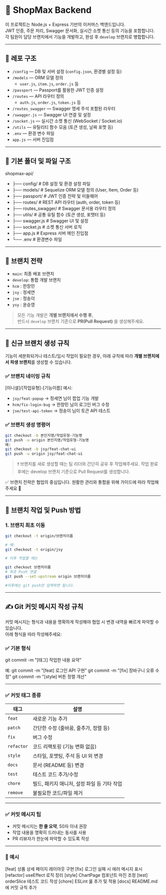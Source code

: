 # 🛒 ShopMax Backend

이 프로젝트는 Node.js + Express 기반의 이커머스 백엔드입니다.  
JWT 인증, 주문 처리, Swagger 문서화, 실시간 소켓 통신 등의 기능을 포함합니다.  
각 팀원이 담당 브랜치에서 기능을 개발하고, 완성 후 `develop` 브랜치로 병합합니다.

---

## 📁 레포 구조

- `/config` — DB 및 서버 설정 (`config.json`, 환경별 설정 등)
- `/models` — ORM 모델 정의
  - `user.js`, `item.js`, `order.js` 등
- `/passport` — Passport를 활용한 JWT 인증 설정
- `/routes` — API 라우터 정의
  - `auth.js`, `order.js`, `token.js` 등
- `/routes_swagger` — Swagger 명세 주석 포함된 라우터
- `/swagger.js` — Swagger UI 연결 및 설정
- `/socket.js` — 실시간 소켓 통신 (WebSocket / Socket.io)
- `/utils` — 유틸리티 함수 모음 (토큰 생성, 날짜 포맷 등)
- `.env` — 환경 변수 파일
- `app.js` — 서버 진입점

---
## 📂 기본 폴더 및 파일 구조

shopmax-api/
- ├── config/ # DB 설정 및 환경 설정 파일
- ├── models/ # Sequelize ORM 모델 정의 (User, Item, Order 등)
- ├── passport/ # JWT 인증 전략 및 미들웨어
- ├── routes/ # REST API 라우터 (auth, order, token 등)
- ├── routes_swagger/ # Swagger 문서용 라우터 정의
- ├── utils/ # 공통 유틸 함수 (토큰 생성, 포맷터 등)
- ├── swagger.js # Swagger UI 및 설정
- ├── socket.js # 소켓 통신 서버 로직
- ├── app.js # Express 서버 메인 진입점
- └── .env # 환경변수 파일

---

## 👥 브랜치 전략

- `main`: 최종 배포 브랜치
- `develop`: 통합 개발 브랜치
- `hcm` : 한창민
- `jsy` : 정세연
- `jse` : 정송이
- `ysy` : 윤승영

> 모든 기능 개발은 **개별 브랜치에서 수행 후**,  
> 반드시 `develop` 브랜치 기준으로 **PR(Pull Request)** 을 생성해주세요.

---

## 🌿 신규 브랜치 생성 규칙

기능이 세분화되거나 테스트/임시 작업이 필요한 경우, 아래 규칙에 따라 **개별 브랜치에서 파생 브랜치**를 생성할 수 있습니다.

### ✅ 브랜치 네이밍 규칙

[이니셜]/[작업유형]-[기능이름]
예시:
- `jsy/feat-popup` → 정세연 님이 팝업 기능 개발
- `hcm/fix-login-bug` → 한창민 님이 로그인 버그 수정
- `jse/test-api-token` → 정송이 님이 토큰 API 테스트

### ✅ 브랜치 생성 명령어

```bash
git checkout -b 본인지명/작업유형-기능명
git push -u origin 본인지명/작업유형-기능명
예:
git checkout -b jsy/feat-chat-ui
git push -u origin jsy/feat-chat-ui
```
> ❗ 브랜치를 새로 생성할 때는 팀 리더와 간단히 공유 후 작업해주세요.
> 작업 완료 후에는 develop 브랜치 기준으로 Pull Request를 생성합니다.

✅ 브랜치 전략은 협업의 중심입니다.
원활한 관리와 통합을 위해 가이드에 따라 작업해주세요 🙌

---

## 🔀 브랜치 작업 및 Push 방법

### 1. 브랜치 최초 이동

```bash
git checkout -t origin/브랜치이름

# 예:
git checkout -t origin/jsy

# 이후 작업할 때는

git checkout 브랜치이름
# 최초 Push 연결
git push --set-upstream origin 브랜치이름

#이후에는 git push만 입력하면 됩니다.
```
---

## ✍️ Git 커밋 메시지 작성 규칙

커밋 메시지는 형식과 내용을 명확하게 작성해야 협업 시 변경 내역을 빠르게 파악할 수 있습니다.  
아래 형식을 따라 작성해주세요:

### ✅ 기본 형식

git commit -m "[태그] 작업한 내용 요약"

예:
git commit -m "[feat] 로그인 API 구현"
git commit -m "[fix] 장바구니 오류 수정"
git commit -m "[style] 버튼 정렬 개선"

---

### ✅ 커밋 태그 종류

| 태그       | 설명                                        |
| ---------- | ------------------------------------------- |
| `feat`     | 새로운 기능 추가                            |
| `patch`    | 간단한 수정 (줄바꿈, 줄추가, 정렬 등)       |
| `fix`      | 버그 수정                                   |
| `refactor` | 코드 리팩토링 (기능 변화 없음)              |
| `style`    | 스타일, 포맷팅, 주석 등 UI 외 변경          |
| `docs`     | 문서 (README 등) 변경                       |
| `test`     | 테스트 코드 추가/수정                       |
| `chore`    | 빌드, 패키지 매니저, 설정 파일 등 기타 작업 |
| `remove`   | 불필요한 코드/파일 제거                     |

---

### ✅ 커밋 메시지 팁

- 커밋 메시지는 **한 줄 요약**, 50자 이내 권장
- 작업 내용을 명확히 드러내는 동사를 사용
- PR 리뷰자가 한눈에 파악할 수 있도록 작성

---

### 💬 예시

[feat] 상품 상세 페이지 레이아웃 구현
[fix] 로그인 실패 시 에러 메시지 표시
[refactor] useEffect 로직 정리
[style] ChartPage 컴포넌트 마진 조정
[test] orderSlice 테스트 코드 작성
[chore] ESLint 룰 추가 및 적용
[docs] README.md에 커밋 규칙 추가


